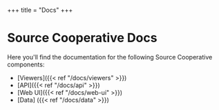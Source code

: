 +++
title = "Docs"
+++

# Source Cooperative Docs

Here you'll find the documentation for the following Source Cooperative components:

- [Viewers]({{< ref "/docs/viewers" >}})
- [API]({{< ref "/docs/api" >}})
- [Web UI]({{< ref "/docs/web-ui" >}})
- [Data] ({{< ref "/docs/data" >}})
